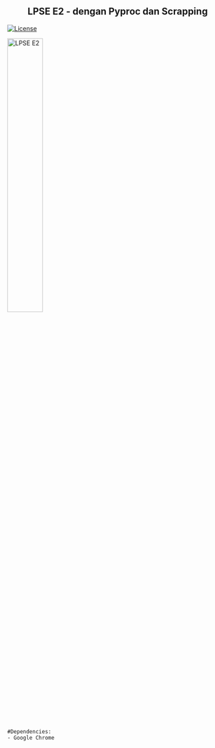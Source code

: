 <p align="center">
 <h2 align="center">LPSE E2 - dengan Pyproc dan Scrapping</h2>

 [![License](https://img.shields.io/badge/license-MIT-red.svg)](https://raw.githubusercontent.com/seimpairiyun/LPSE-E2/master/LICENSE) 
</p>

<img src="https://i.ibb.co/rFgdqDh/LPSE-2E.png" width="40%"  alt="LPSE E2">

```
#Dependencies: 
- Google Chrome 
```
